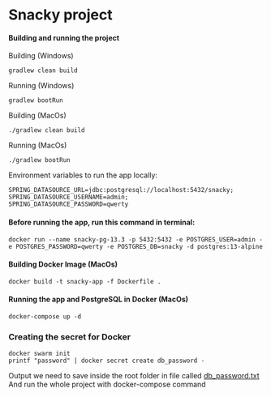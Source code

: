 # Snacky project

#### Building and running the project
Building (Windows)
```
gradlew clean build
```
Running (Windows)
```
gradlew bootRun
```
Building (MacOs)
```
./gradlew clean build
```
Running (MacOs)
```
./gradlew bootRun
```
Environment variables to run the app locally:
```text
SPRING_DATASOURCE_URL=jdbc:postgresql://localhost:5432/snacky;
SPRING_DATASOURCE_USERNAME=admin;
SPRING_DATASOURCE_PASSWORD=qwerty
```

#### Before running the app, run this command in terminal:

```
docker run --name snacky-pg-13.3 -p 5432:5432 -e POSTGRES_USER=admin -e POSTGRES_PASSWORD=qwerty -e POSTGRES_DB=snacky -d postgres:13-alpine
```

#### Building Docker Image (MacOs)
```
docker build -t snacky-app -f Dockerfile .
```

#### Running the app and PostgreSQL in Docker (MacOs)
```
docker-compose up -d
```

### Creating the secret for Docker
```
docker swarm init
printf "password" | docker secret create db_password -
```
Output we need to save inside the root folder in file called [db_password.txt](./db_password.txt)
And run the whole project with docker-compose command
